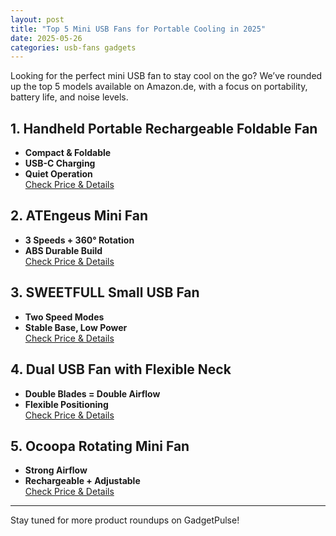```yaml
---
layout: post
title: "Top 5 Mini USB Fans for Portable Cooling in 2025"
date: 2025-05-26
categories: usb-fans gadgets
---
```


Looking for the perfect mini USB fan to stay cool on the go? We’ve rounded up the top 5 models available on Amazon.de, with a focus on portability, battery life, and noise levels.

## 1. Handheld Portable Rechargeable Foldable Fan  
- **Compact & Foldable**  
- **USB-C Charging**  
- **Quiet Operation**  
[Check Price & Details](https://amzn.to/4k4BQ4e)

## 2. ATEngeus Mini Fan  
- **3 Speeds + 360° Rotation**  
- **ABS Durable Build**  
[Check Price & Details](https://amzn.to/4mx1IaF)

## 3. SWEETFULL Small USB Fan  
- **Two Speed Modes**  
- **Stable Base, Low Power**  
[Check Price & Details](https://amzn.to/43d8Lh5)

## 4. Dual USB Fan with Flexible Neck  
- **Double Blades = Double Airflow**  
- **Flexible Positioning**  
[Check Price & Details](https://amzn.to/45qlqi4)

## 5. Ocoopa Rotating Mini Fan  
- **Strong Airflow**  
- **Rechargeable + Adjustable**  
[Check Price & Details](https://amzn.to/4mCTbmE)

---

Stay tuned for more product roundups on GadgetPulse!
